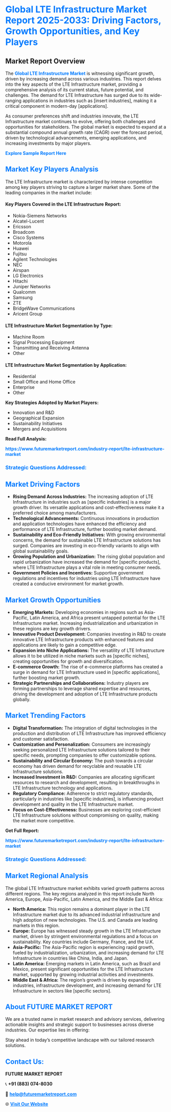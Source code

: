 <h1 style="color: #007BFF;">Global LTE Infrastructure Market Report 2025-2033: Driving Factors, Growth Opportunities, and Key Players</h1>

<section id="overview">
<h2>Market Report Overview</h2>
<p>The <a href="https://www.futuremarketreport.com/industry-report/lte-infrastructure-market" style="color: #007BFF; text-decoration: none;"><strong>Global LTE Infrastructure Market</strong></a> is witnessing significant growth, driven by increasing demand across various industries. This report delves into the key aspects of the LTE Infrastructure market, providing a comprehensive analysis of its current status, future potential, and challenges. The demand for LTE Infrastructure has surged due to its wide-ranging applications in industries such as [insert industries], making it a critical component in modern-day [applications].</p>
<p>As consumer preferences shift and industries innovate, the LTE Infrastructure market continues to evolve, offering both challenges and opportunities for stakeholders. The global market is expected to expand at a substantial compound annual growth rate (CAGR) over the forecast period, driven by technological advancements, emerging applications, and increasing investments by major players.</p>
</section>

<section id="overview">
<p><a href="https://www.futuremarketreport.com/request-sample/reportId=89300" style="color: #007BFF; text-decoration: none;"><strong>Explore Sample Report Here</strong></a></p>
</section>

<section id="key-players">
<h2 style="color: #007BFF;">Market Key Players Analysis</h2>
<p>The LTE Infrastructure market is characterized by intense competition among key players striving to capture a larger market share. Some of the leading companies in the market include:</p>
<h4>Key Players Covered in the LTE Infrastructure Report:</h4>
<ul><li>Nokia-Siemens Networks</li><li>Alcatel-Lucent</li><li>Ericsson</li><li>Broadcom</li><li>Cisco Systems</li><li>Motorola</li><li>Huawei</li><li>Fujitsu</li><li>Agilent Technologies</li><li>NEC</li><li>Airspan</li><li>LG Electronics</li><li>Hitachi</li><li>Juniper Networks</li><li>Qualcomm</li><li>Samsung</li><li>ZTE</li><li>BridgeWave Communications</li><li>Aricent Group</li></ul>
<h4>LTE Infrastructure Market Segmentation by Type:</h4>
<ul><li>Machine Room</li><li>Signal Processing Equipment</li><li>Transmitting and Receiving Antenna</li><li>Other</li></ul>

<h4>LTE Infrastructure Market Segmentation by Application:</h4>
<ul><li>Residential</li><li>Small Office and Home Office</li><li>Enterprise</li><li>Other</li></ul>
<p><strong>Key Strategies Adopted by Market Players:</strong></p>
<ul>
<li>Innovation and R&D</li>
<li>Geographical Expansion</li>
<li>Sustainability Initiatives</li>
<li>Mergers and Acquisitions</li>
</ul>
</section>

<section>
<p><strong>Read Full Analysis: </strong></p><a href="https://www.futuremarketreport.com/industry-report/lte-infrastructure-market" style="color: #007BFF; text-decoration: none;"><strong>https://www.futuremarketreport.com/industry-report/lte-infrastructure-market</strong></a>
<h3 style="color: #007BFF;">Strategic Questions Addressed:</h3>
</section>

<section id="driving-factors">
<h2 style="color: #007BFF;">Market Driving Factors</h2>
<ul>
<li><strong>Rising Demand Across Industries:</strong> The increasing adoption of LTE Infrastructure in industries such as [specific industries] is a major growth driver. Its versatile applications and cost-effectiveness make it a preferred choice among manufacturers.</li>
<li><strong>Technological Advancements:</strong> Continuous innovations in production and application technologies have enhanced the efficiency and performance of LTE Infrastructure, further boosting market demand.</li>
<li><strong>Sustainability and Eco-Friendly Initiatives:</strong> With growing environmental concerns, the demand for sustainable LTE Infrastructure solutions has surged. Companies are investing in eco-friendly variants to align with global sustainability goals.</li>
<li><strong>Growing Population and Urbanization:</strong> The rising global population and rapid urbanization have increased the demand for [specific products], where LTE Infrastructure plays a vital role in meeting consumer needs.</li>
<li><strong>Government Policies and Incentives:</strong> Supportive government regulations and incentives for industries using LTE Infrastructure have created a conducive environment for market growth.</li>
</ul>
</section>

<section id="growth-opportunities">
<h2 style="color: #007BFF;">Market Growth Opportunities</h2>
<ul>
<li><strong>Emerging Markets:</strong> Developing economies in regions such as Asia-Pacific, Latin America, and Africa present untapped potential for the LTE Infrastructure market. Increasing industrialization and urbanization in these regions are key growth drivers.</li>
<li><strong>Innovative Product Development:</strong> Companies investing in R&D to create innovative LTE Infrastructure products with enhanced features and applications are likely to gain a competitive edge.</li>
<li><strong>Expansion into Niche Applications:</strong> The versatility of LTE Infrastructure allows it to be utilized in niche markets such as [specific niches], creating opportunities for growth and diversification.</li>
<li><strong>E-commerce Growth:</strong> The rise of e-commerce platforms has created a surge in demand for LTE Infrastructure used in [specific applications], further boosting market growth.</li>
<li><strong>Strategic Partnerships and Collaborations:</strong> Industry players are forming partnerships to leverage shared expertise and resources, driving the development and adoption of LTE Infrastructure products globally.</li>
</ul>
</section>

<section id="trending-factors">
<h2 style="color: #007BFF;">Market Trending Factors</h2>
<ul>
<li><strong>Digital Transformation:</strong> The integration of digital technologies in the production and distribution of LTE Infrastructure has improved efficiency and customer satisfaction.</li>
<li><strong>Customization and Personalization:</strong> Consumers are increasingly seeking personalized LTE Infrastructure solutions tailored to their specific needs, prompting companies to offer customizable options.</li>
<li><strong>Sustainability and Circular Economy:</strong> The push towards a circular economy has driven demand for recyclable and reusable LTE Infrastructure solutions.</li>
<li><strong>Increased Investment in R&D:</strong> Companies are allocating significant resources to research and development, resulting in breakthroughs in LTE Infrastructure technology and applications.</li>
<li><strong>Regulatory Compliance:</strong> Adherence to strict regulatory standards, particularly in industries like [specific industries], is influencing product development and quality in the LTE Infrastructure market.</li>
<li><strong>Focus on Cost-Effectiveness:</strong> Businesses are exploring cost-efficient LTE Infrastructure solutions without compromising on quality, making the market more competitive.</li>
</ul>
</section>

<section>
<p><strong>Get Full Report: </strong></p><a href="https://www.futuremarketreport.com/industry-report/lte-infrastructure-market" style="color: #007BFF; text-decoration: none;"><strong>https://www.futuremarketreport.com/industry-report/lte-infrastructure-market</strong></a>
<h3 style="color: #007BFF;">Strategic Questions Addressed:</h3>
</section>


<section id="regional-analysis">
<h2 style="color: #007BFF;">Market Regional Analysis</h2>
<p>The global LTE Infrastructure market exhibits varied growth patterns across different regions. The key regions analyzed in this report include North America, Europe, Asia-Pacific, Latin America, and the Middle East & Africa:</p>
<ul>
<li><strong>North America:</strong> This region remains a dominant player in the LTE Infrastructure market due to its advanced industrial infrastructure and high adoption of new technologies. The U.S. and Canada are leading markets in this region.</li>
<li><strong>Europe:</strong> Europe has witnessed steady growth in the LTE Infrastructure market, driven by stringent environmental regulations and a focus on sustainability. Key countries include Germany, France, and the U.K.</li>
<li><strong>Asia-Pacific:</strong> The Asia-Pacific region is experiencing rapid growth, fueled by industrialization, urbanization, and increasing demand for LTE Infrastructure in countries like China, India, and Japan.</li>
<li><strong>Latin America:</strong> Emerging markets in Latin America, such as Brazil and Mexico, present significant opportunities for the LTE Infrastructure market, supported by growing industrial activities and investments.</li>
<li><strong>Middle East & Africa:</strong> The region’s growth is driven by expanding industries, infrastructure development, and increasing demand for LTE Infrastructure in sectors like [specific sectors].</li>
</ul>
</section>

<footer>
<h2 style="color: #007BFF;">About FUTURE MARKET REPORT</h2>
<p>We are a trusted name in market research and advisory services, delivering actionable insights and strategic support to businesses across diverse industries. Our expertise lies in offering:</p>

<p>Stay ahead in today’s competitive landscape with our tailored research solutions.</p>

<h2 style="color: #007BFF;">Contact Us:</h2>
<p><strong>FUTURE MARKET REPORT</strong></p>
<p>📞 <strong>+91 (883) 074-8030</strong></p>
<p>📧 <strong><a href="mailto:help@futuremarketreport.com" style="color: #007BFF;">help@futuremarketreport.com</a></strong></p>
<p>🌐 <strong><a href="https://www.futuremarketreport.com/" style="color: #007BFF;">Visit Our Website</a></strong></p>
</footer>